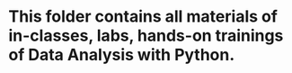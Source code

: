 # This folder contains all materials of in-classes, labs, hands-on trainings of **Data Analysis with Python**.

